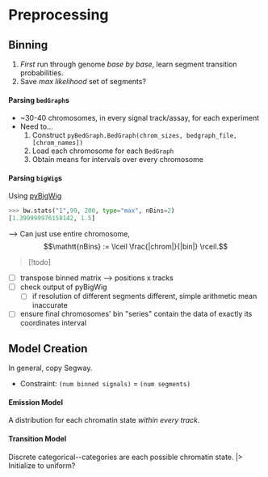 # Preprocessing
## Binning
1. _First_ run through genome _base by base_, learn segment transition probabilities.
2. Save _max likelihood_ set of segments?

#### Parsing `bedGraph`s
- ~30-40 chromosomes, in every signal track/assay, for each experiment
- Need to...
	1. Construct `pyBedGraph.BedGraph(chrom_sizes, bedgraph_file, [chrom_names])`
	2. Load each chromosome for each `BedGraph`
	3. Obtain means for intervals over every chromosome
 
#### Parsing `bigWig`s
Using [pyBigWig](https://github.com/deeptools/pyBigWig)
```python
>>> bw.stats("1",99, 200, type="max", nBins=2)
[1.399999976158142, 1.5]
```
--> Can just use entire chromosome, $$\mathtt{nBins} := \lceil \frac{|chrom|}{|bin|} \rceil.$$

>[!todo]

- [ ] transpose binned matrix --> positions x tracks
- [ ] check output of pyBigWig
	- [ ] if resolution of different segments different, simple arithmetic mean inaccurate
- [ ] ensure final chromosomes' bin "series" contain the data of exactly its coordinates interval

## Model Creation
In general, copy Segway.
- Constraint: `(num binned signals)` = `(num segments)`

#### Emission Model
A distribution for each chromatin state _within every track_.

#### Transition Model
Discrete categorical--categories are each possible chromatin state.
|> Initialize to uniform?